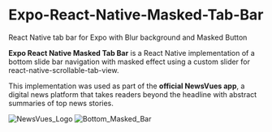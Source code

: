 # Expo-React-Native-Masked-Tab-Bar
React Native tab bar for Expo with Blur background and Masked Button

**Expo React Native Masked Tab Bar** is a React Native implementation of a bottom slide bar navigation with masked effect using a custom slider for react-native-scrollable-tab-view.

This implementation was used as part of the **official NewsVues app**, a digital news platform that takes readers beyond the headline with abstract summaries of top news stories.

![NewsVues_Logo](https://user-images.githubusercontent.com/111016407/188357688-cd10a93c-9206-44b9-9958-e93aaf761738.png)
![Bottom_Masked_Bar](https://user-images.githubusercontent.com/111016407/188359829-288fd87a-30e6-4250-83f4-a804ae0606e4.jpeg)
